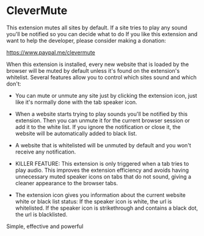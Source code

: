 # CleverMute

This extension mutes all sites by default. If a site tries to play any sound you'll be notified so you can decide what to do
If you like this extension and want to help the developer, please consider making a donation:

https://www.paypal.me/clevermute

When this extension is installed, every new website that is loaded by the browser will be muted by default unless it's found on the extension's whitelist.
Several features allow you to control which sites sound and which don't:

- You can mute or unmute any site just by clicking the extension icon, just like it's normally done with the tab speaker icon.

- When a website starts trying to play sounds you'll be notified by this extension. Then you can unmute it for the current browser session or add it to the white list. If you ignore the notification or close it, the website will be automatically added to black list.

- A website that is whitelisted will be unmuted by default and you won't receive any notification.

- KILLER FEATURE: This extension is only triggered when a tab tries to play audio. This improves the extension efficiency and avoids having unnecessary muted speaker icons on tabs that do not sound, giving a cleaner appearance to the browser tabs.

- The extension icon gives you information about the current website white or black list status: If the speaker icon is white, the url is whitelisted. If the speaker icon is strikethrough and contains a black dot, the url is blacklisted.

Simple, effective and powerful
